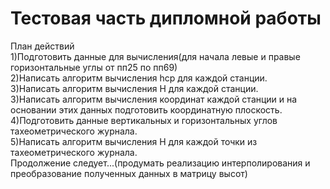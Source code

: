 # Тестовая часть дипломной работы
План действий  
1)Подготовить данные для вычисления(для начала левые и правые горизонтальные углы от пп25 по пп69)  
2)Написать алгоритм вычисления hср для каждой станции.  
3)Написать алгоритм вычисления H для каждой станции.  
3)Написать алгоритм вычисления координат каждой станции и на основании этих данных подготовить координатную плоскость.  
4)Подготовить данные вертикальных и горизонтальных углов тахеометрического журнала.  
5)Написать алгоритм вычисления H для каждой точки из тахеометрического журнала.  
Продолжение следует...(продумать реализацию интерполирования и преобразование полученных данных в матрицу высот)  
